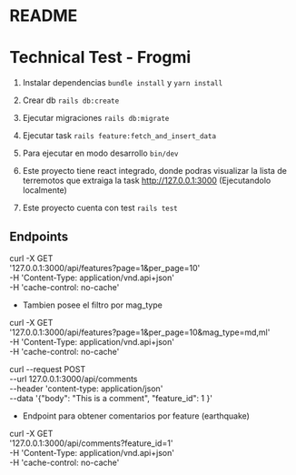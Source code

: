 # README

# Technical Test - Frogmi
1. Instalar dependencias ```bundle install``` y ```yarn install```
2. Crear db ```rails db:create```
3. Ejecutar migraciones ```rails db:migrate```
4. Ejecutar task ```rails feature:fetch_and_insert_data```
5. Para ejecutar en modo desarrollo ```bin/dev```

6. Este proyecto tiene react integrado, donde podras visualizar la lista de terremotos que extraiga la task http://127.0.0.1:3000 (Ejecutandolo localmente)
7. Este proyecto cuenta con test ```rails test```

## Endpoints

curl -X GET \
'127.0.0.1:3000/api/features?page=1&per_page=10' \
-H 'Content-Type: application/vnd.api+json' \
-H 'cache-control: no-cache'

- Tambien posee el filtro por mag_type

curl -X GET \
'127.0.0.1:3000/api/features?page=1&per_page=10&mag_type=md,ml' \
-H 'Content-Type: application/vnd.api+json' \
-H 'cache-control: no-cache'

curl --request POST \
--url 127.0.0.1:3000/api/comments \
--header 'content-type: application/json' \
--data '{"body": "This is a comment", "feature_id": 1 }'

- Endpoint para obtener comentarios por feature (earthquake)

curl -X GET \
'127.0.0.1:3000/api/comments?feature_id=1' \
-H 'Content-Type: application/vnd.api+json' \
-H 'cache-control: no-cache'